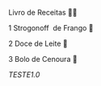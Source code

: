 Livro de Receitas :man_cook:

1 Strogonoff ​ ​d​e​ ​F​r​a​n​g​o​ :chicken:

2 Doce de Leite :cow2:

3 Bolo de Cenoura :carrot: 

_*TESTE1.0*_





